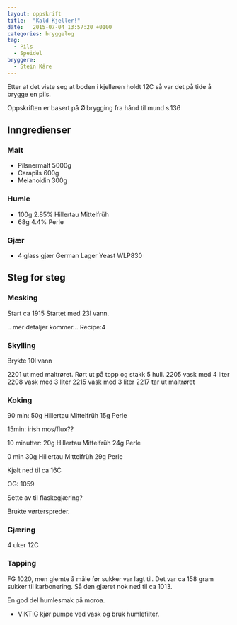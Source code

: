 ```yaml
---
layout: oppskrift
title:  "Kald Kjeller!"
date:   2015-07-04 13:57:20 +0100
categories: bryggelog
tag:
  - Pils
  - Speidel
bryggere:
  - Stein Kåre
---
```


Etter at det viste seg at boden i kjelleren holdt 12C så var det på tide å brygge en pils.

Oppskriften er basert på Ølbrygging fra hånd til mund s.136

Inngredienser
-------------

### Malt

- Pilsnermalt 5000g
- Carapils 600g
- Melanoidin 300g

### Humle

- 100g  2.85%   Hillertau Mittelfrüh
- 68g   4.4%    Perle

### Gjær

- 4 glass gjær German Lager Yeast WLP830

Steg for steg
-------------

### Mesking

Start ca 1915
Startet med 23l vann.

.. mer detaljer kommer... Recipe:4

### Skylling

Brykte 10l vann

2201 ut med maltrøret.
Rørt ut på topp og stakk 5 hull.
2205 vask med 4 liter
2208 vask med 3 liter
2215 vask med 3 liter
2217 tar ut maltrøret

### Koking

90 min:
50g Hillertau Mittelfrüh
15g Perle

15min: irish mos/flux??

10 minutter:
20g Hillertau Mittelfrüh
24g Perle

0 min
30g Hillertau Mittelfrüh
29g Perle

Kjølt ned til ca 16C

OG: 1059

Sette av til flaskegjæring?

Brukte vørterspreder.

### Gjæring

4 uker 12C

### Tapping

FG 1020, men glemte å måle før sukker var lagt til. Det var ca 158 gram sukker til karbonering.
Så den gjæret nok ned til ca 1013.

En god del humlesmak på moroa.

- VIKTIG kjør pumpe ved vask og bruk humlefilter.
